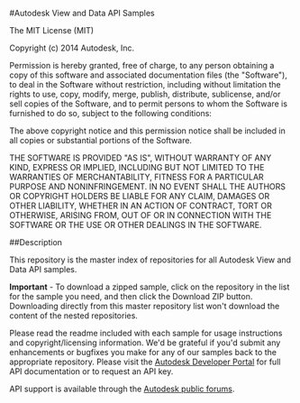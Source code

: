 
#Autodesk View and Data API Samples

The MIT License (MIT)

Copyright (c) 2014 Autodesk, Inc.

Permission is hereby granted, free of charge, to any person obtaining a copy
of this software and associated documentation files (the "Software"), to deal
in the Software without restriction, including without limitation the rights
to use, copy, modify, merge, publish, distribute, sublicense, and/or sell
copies of the Software, and to permit persons to whom the Software is
furnished to do so, subject to the following conditions:

The above copyright notice and this permission notice shall be included in all
copies or substantial portions of the Software.

THE SOFTWARE IS PROVIDED "AS IS", WITHOUT WARRANTY OF ANY KIND, EXPRESS OR
IMPLIED, INCLUDING BUT NOT LIMITED TO THE WARRANTIES OF MERCHANTABILITY,
FITNESS FOR A PARTICULAR PURPOSE AND NONINFRINGEMENT. IN NO EVENT SHALL THE
AUTHORS OR COPYRIGHT HOLDERS BE LIABLE FOR ANY CLAIM, DAMAGES OR OTHER
LIABILITY, WHETHER IN AN ACTION OF CONTRACT, TORT OR OTHERWISE, ARISING FROM,
OUT OF OR IN CONNECTION WITH THE SOFTWARE OR THE USE OR OTHER DEALINGS IN THE
SOFTWARE.


##Description

This repository is the master index of repositories for all Autodesk View and Data API samples.

**Important** - To download a zipped sample, click on the repository in the list for the sample you need, and then click the Download ZIP button. Downloading directly from this master repository list won't download the content of the nested repositories.

Please read the readme included with each sample for usage instructions and copyright/licensing information. We'd be grateful if you'd submit any enhancements or bugfixes you make for any of our samples back to the appropriate repository.
Please visit the [Autodesk Developer Portal](http://developer.autodesk.com) for full API documentation or to request an API key.

API support is available through the [Autodesk public forums](http://forums.autodesk.com/t5/View-and-Data-API/bd-p/95).

